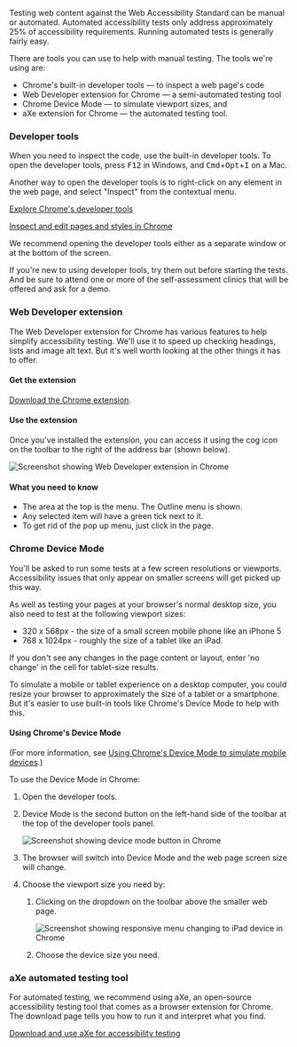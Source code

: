 Testing web content against the Web Accessibility Standard can be manual or automated. Automated accessibility tests only address approximately 25% of accessibility requirements. Running automated tests is generally fairly easy.

There are tools you can use to help with manual testing. The tools we're using are:

* Chrome's built-in developer tools — to inspect a web page's code 
* Web Developer extension for Chrome — a semi-automated testing tool 
* Chrome Device Mode — to simulate viewport sizes, and  
* aXe extension for Chrome — the automated testing tool. 

### Developer tools

When you need to inspect the code, use the built-in developer tools. To open the developer tools, press <kbd>F12</kbd> in Windows, and <kbd>Cmd</kbd>+<kbd>Opt</kbd>+<kbd>I</kbd> on a Mac. 

Another way to open the developer tools is to right-click on any element in the web page, and select "Inspect" from the contextual menu. 

[Explore Chrome's developer tools](https://developers.google.com/web/tools/chrome-devtools/)

[Inspect and edit pages and styles in Chrome](https://developers.google.com/web/tools/chrome-devtools/inspect-styles/)

We recommend opening the developer tools either as a separate window or at the bottom of the screen. 

If you're new to using developer tools, try them out before starting the tests. And be sure to attend one or more of the self-assessment clinics that will be offered and ask for a demo.

### Web Developer extension

The Web Developer extension for Chrome has various features to help simplify accessibility testing. We'll use it to speed up checking headings, lists and image alt text. But it's well worth looking at the other things it has to offer.

#### Get the extension

[Download the Chrome extension](https://chrome.google.com/webstore/detail/web-developer/bfbameneiokkgbdmiekhjnmfkcnldhhm).

#### Use the extension

Once you've installed the extension, you can access it using the cog icon on the toolbar to the right of the address bar (shown below).

![Screenshot showing Web Developer extension in Chrome](https://govtnz.github.io/web-standards/assets/img/chrome-wd-ext.jpg)

#### What you need to know

* The area at the top is the menu. The Outline menu is shown. 
* Any selected item will have a green tick next to it. 
* To get rid of the pop up menu, just click in the page. 

### Chrome Device Mode

You'll be asked to run some tests at a few screen resolutions or viewports. Accessibility issues that only appear on smaller screens will get picked up this way.

As well as testing your pages at your browser's normal desktop size, you also need to test at the following viewport sizes: 

* 320 x 568px - the size of a small screen mobile phone like an iPhone 5
* 768 x 1024px - roughly the size of a tablet like an iPad.

If you don't see any changes in the page content or layout, enter 'no change' in the cell for tablet-size results.

To simulate a mobile or tablet experience on a desktop computer, you could resize your browser to approximately the size of a tablet or a smartphone. But it's easier to use built-in tools like Chrome's Device Mode to help with this. 

<div class="details" markdown="1">

#### Using Chrome's Device Mode

(For more information, see [Using Chrome's Device Mode to simulate mobile devices](https://developers.google.com/web/tools/chrome-devtools/device-mode/).)

To use the Device Mode in Chrome:

1. Open the developer tools.

2. Device Mode is the second button on the left-hand side of the toolbar at the top of the developer tools panel. 

	![Screenshot showing device mode button in Chrome](https://govtnz.github.io/web-standards/assets/img/device-mode.jpg)

3. The browser will switch into Device Mode and the web page screen size will change.  

4. Choose the viewport size you need by: 

	1. Clicking on the dropdown on the toolbar above the smaller web page.

		![Screenshot showing responsive menu changing to iPad device in Chrome](https://govtnz.github.io/web-standards/assets/img/responsive-menu.jpg)

	2. Choose the device size you need. 
		
</div>

### aXe automated testing tool

For automated testing, we recommend using aXe, an open-source accessibility testing tool that comes as a browser extension for Chrome. The download page tells you how to run it and interpret what you find.

[Download and use aXe for accessibility testing](http://www.deque.com/products/axe/)
